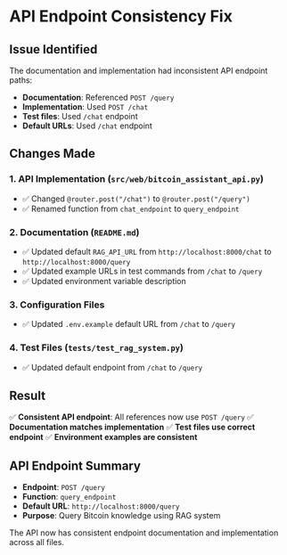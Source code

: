 # API Endpoint Consistency Fix

## Issue Identified
The documentation and implementation had inconsistent API endpoint paths:
- **Documentation**: Referenced `POST /query` 
- **Implementation**: Used `POST /chat`
- **Test files**: Used `/chat` endpoint
- **Default URLs**: Used `/chat` endpoint

## Changes Made

### 1. API Implementation (`src/web/bitcoin_assistant_api.py`)
- ✅ Changed `@router.post("/chat")` to `@router.post("/query")`
- ✅ Renamed function from `chat_endpoint` to `query_endpoint`

### 2. Documentation (`README.md`)
- ✅ Updated default `RAG_API_URL` from `http://localhost:8000/chat` to `http://localhost:8000/query`
- ✅ Updated example URLs in test commands from `/chat` to `/query`
- ✅ Updated environment variable description

### 3. Configuration Files
- ✅ Updated `.env.example` default URL from `/chat` to `/query`

### 4. Test Files (`tests/test_rag_system.py`)
- ✅ Updated default endpoint from `/chat` to `/query`

## Result
✅ **Consistent API endpoint**: All references now use `POST /query`
✅ **Documentation matches implementation**
✅ **Test files use correct endpoint**
✅ **Environment examples are consistent**

## API Endpoint Summary
- **Endpoint**: `POST /query`
- **Function**: `query_endpoint`
- **Default URL**: `http://localhost:8000/query`
- **Purpose**: Query Bitcoin knowledge using RAG system

The API now has consistent endpoint documentation and implementation across all files.